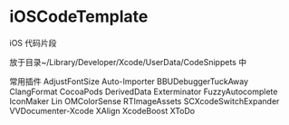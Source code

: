 # iOSCodeTemplate
iOS 代码片段

放于目录~/Library/Developer/Xcode/UserData/CodeSnippets 中

常用插件
AdjustFontSize
Auto-Importer
BBUDebuggerTuckAway
ClangFormat
CocoaPods
DerivedData Exterminator
FuzzyAutocomplete
IconMaker
Lin
OMColorSense
RTImageAssets
SCXcodeSwitchExpander
VVDocumenter-Xcode
XAlign
XcodeBoost
XToDo
